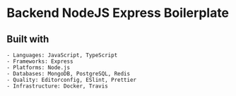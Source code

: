 # Backend NodeJS Express Boilerplate

## Built with

    - Languages: JavaScript, TypeScript
    - Frameworks: Express
    - Platforms: Node.js
    - Databases: MongoDB, PostgreSQL, Redis
    - Quality: Editorconfig, ESlint, Prettier
    - Infrastructure: Docker, Travis

